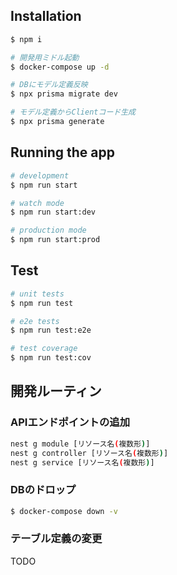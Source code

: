 ## Installation

```bash
$ npm i

# 開発用ミドル起動
$ docker-compose up -d

# DBにモデル定義反映
$ npx prisma migrate dev

# モデル定義からClientコード生成
$ npx prisma generate
```

## Running the app

```bash
# development
$ npm run start

# watch mode
$ npm run start:dev

# production mode
$ npm run start:prod
```

## Test

```bash
# unit tests
$ npm run test

# e2e tests
$ npm run test:e2e

# test coverage
$ npm run test:cov
```

## 開発ルーティン

### APIエンドポイントの追加

```bash
nest g module [リソース名(複数形)]
nest g controller [リソース名(複数形)]
nest g service [リソース名(複数形)]
```

### DBのドロップ

```bash
$ docker-compose down -v
```

### テーブル定義の変更

TODO
